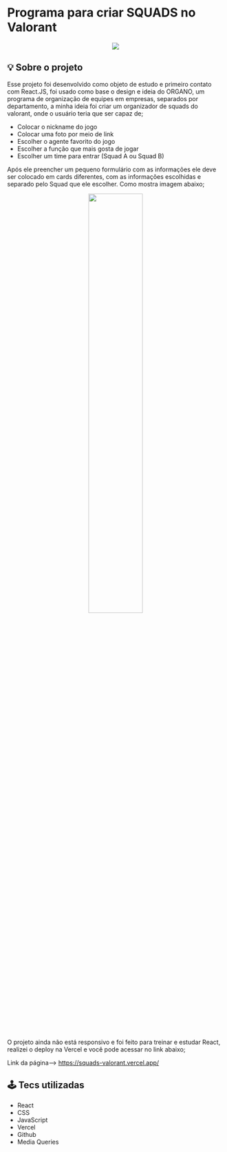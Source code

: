 # Programa para criar SQUADS no Valorant

<p align="center">

<img src='https://user-images.githubusercontent.com/100639279/211865535-d4bbbd24-2569-466c-965b-0fe6fa7a40d4.png'/>
  
</p>

## 💡 Sobre o projeto 

Esse projeto foi desenvolvido como objeto de estudo e primeiro contato com React.JS, foi usado como base o design e ideia do ORGANO, um programa de organização de equipes em empresas, separados por departamento, a minha ideia foi criar um organizador de squads do valorant, onde o usuário teria que ser capaz de;

- Colocar o nickname do jogo
- Colocar uma foto por meio de link
- Escolher o agente favorito do jogo
- Escolher a função que mais gosta de jogar
- Escolher um time para entrar (Squad A ou Squad B)

Após ele preencher um pequeno formulário com as informações ele deve ser colocado em cards diferentes, com as informações escolhidas e separado pelo Squad que ele escolher. Como mostra imagem abaixo;

<p align="center">
<img src="https://user-images.githubusercontent.com/100639279/211865286-b93e0a20-0adf-40f9-9118-144d541af4bb.png" width=50%/>
<p/>

O projeto ainda não está responsivo e foi feito para treinar e estudar React, realizei o deploy na Vercel e você pode acessar no link abaixo;

Link da página--> https://squads-valorant.vercel.app/

## 🕹 Tecs utilizadas

- React
- CSS
- JavaScript
- Vercel
- Github 
- Media Queries
